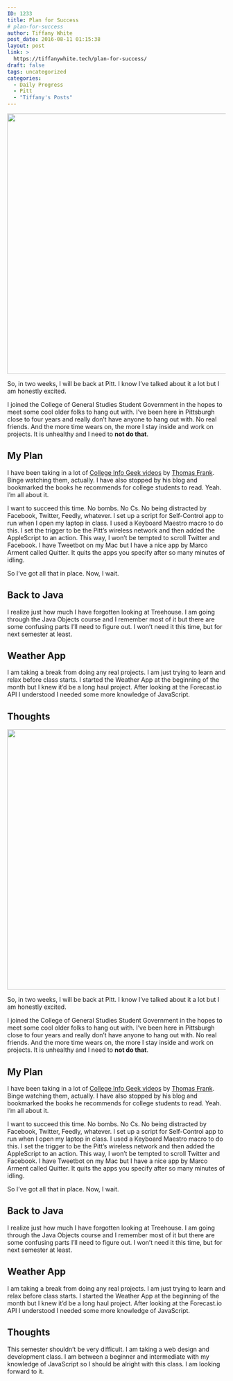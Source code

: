 ```yaml
---
ID: 1233
title: Plan for Success
# plan-for-success
author: Tiffany White
post_date: 2016-08-11 01:15:38
layout: post
link: >
  https://tiffanywhite.tech/plan-for-success/
draft: false
tags: uncategorized
categories:
  - Daily Progress
  - Pitt
  - "Tiffany's Posts"
---
```



<img class="alignnone size-full wp-image-1232" src="http://helloburgh.me/wp-content/uploads/2016/08/Success.jpeg" width="900" height="600" />

So, in two weeks, I will be back at Pitt. I know I’ve talked about it a lot but I am honestly excited.

I joined the College of General Studies Student Government in the hopes to meet some cool older folks to hang out with. I’ve been here in Pittsburgh close to four years and really don’t have anyone to hang out with. No real friends. And the more time wears on, the more I stay inside and work on projects. It is unhealthy and I need to **not do that**.

## My Plan

I have been taking in a lot of [College Info Geek videos](https://www.youtube.com/channel/UCG-KntY7aVnIGXYEBQvmBAQ) by [Thomas Frank](https://twitter.com/tomfrankly). Binge watching them, actually. I have also stopped by his blog and bookmarked the books he recommends for college students to read. Yeah. I’m all about it.

I want to succeed this time. No bombs. No Cs. No being distracted by Facebook, Twitter, Feedly, whatever. I set up a script for Self-Control app to run when I open my laptop in class. I used a Keyboard Maestro macro to do this. I set the trigger to be the Pitt’s wireless network and then added the AppleScript to an action. This way, I won’t be tempted to scroll Twitter and Facebook. I have Tweetbot on my Mac but I have a nice app by Marco Arment called Quitter. It quits the apps you specify after so many minutes of idling.

So I’ve got all that in place. Now, I wait.

## Back to Java

I realize just how much I have forgotten looking at Treehouse. I am going through the Java Objects course and I remember most of it but there are some confusing parts I’ll need to figure out. I won’t need it this time, but for next semester at least.

## Weather App

I am taking a break from doing any real projects. I am just trying to learn and relax before class starts. I started the Weather App at the beginning of the month but I knew it’d be a long haul project. After looking at the Forecast.io API I understood I needed some more knowledge of JavaScript.

## Thoughts




<img class="alignnone size-full wp-image-1232" src="http://helloburgh.me/wp-content/uploads/2016/08/Success.jpeg" width="900" height="600" />

So, in two weeks, I will be back at Pitt. I know I’ve talked about it a lot but I am honestly excited.

I joined the College of General Studies Student Government in the hopes to meet some cool older folks to hang out with. I’ve been here in Pittsburgh close to four years and really don’t have anyone to hang out with. No real friends. And the more time wears on, the more I stay inside and work on projects. It is unhealthy and I need to **not do that**.

## My Plan

I have been taking in a lot of [College Info Geek videos](https://www.youtube.com/channel/UCG-KntY7aVnIGXYEBQvmBAQ) by [Thomas Frank](https://twitter.com/tomfrankly). Binge watching them, actually. I have also stopped by his blog and bookmarked the books he recommends for college students to read. Yeah. I’m all about it.

I want to succeed this time. No bombs. No Cs. No being distracted by Facebook, Twitter, Feedly, whatever. I set up a script for Self-Control app to run when I open my laptop in class. I used a Keyboard Maestro macro to do this. I set the trigger to be the Pitt’s wireless network and then added the AppleScript to an action. This way, I won’t be tempted to scroll Twitter and Facebook. I have Tweetbot on my Mac but I have a nice app by Marco Arment called Quitter. It quits the apps you specify after so many minutes of idling.

So I’ve got all that in place. Now, I wait.

## Back to Java

I realize just how much I have forgotten looking at Treehouse. I am going through the Java Objects course and I remember most of it but there are some confusing parts I’ll need to figure out. I won’t need it this time, but for next semester at least.

## Weather App

I am taking a break from doing any real projects. I am just trying to learn and relax before class starts. I started the Weather App at the beginning of the month but I knew it’d be a long haul project. After looking at the Forecast.io API I understood I needed some more knowledge of JavaScript.

## Thoughts





This semester shouldn’t be very difficult. I am taking a web design and development class. I am between a beginner and intermediate with my knowledge of JavaScript so I should be alright with this class. I am looking forward to it.